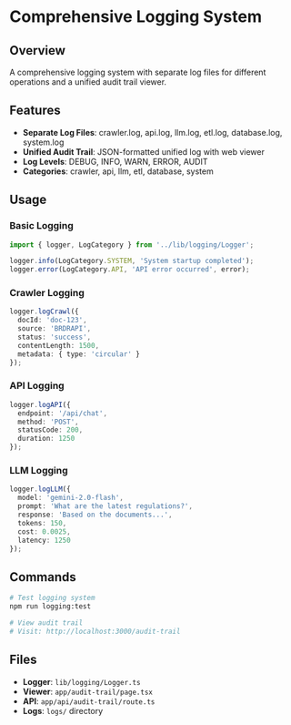 # Comprehensive Logging System

## Overview
A comprehensive logging system with separate log files for different operations and a unified audit trail viewer.

## Features
- **Separate Log Files**: crawler.log, api.log, llm.log, etl.log, database.log, system.log
- **Unified Audit Trail**: JSON-formatted unified log with web viewer
- **Log Levels**: DEBUG, INFO, WARN, ERROR, AUDIT
- **Categories**: crawler, api, llm, etl, database, system

## Usage

### Basic Logging
```typescript
import { logger, LogCategory } from '../lib/logging/Logger';

logger.info(LogCategory.SYSTEM, 'System startup completed');
logger.error(LogCategory.API, 'API error occurred', error);
```

### Crawler Logging
```typescript
logger.logCrawl({
  docId: 'doc-123',
  source: 'BRDRAPI',
  status: 'success',
  contentLength: 1500,
  metadata: { type: 'circular' }
});
```

### API Logging
```typescript
logger.logAPI({
  endpoint: '/api/chat',
  method: 'POST',
  statusCode: 200,
  duration: 1250
});
```

### LLM Logging
```typescript
logger.logLLM({
  model: 'gemini-2.0-flash',
  prompt: 'What are the latest regulations?',
  response: 'Based on the documents...',
  tokens: 150,
  cost: 0.0025,
  latency: 1250
});
```

## Commands
```bash
# Test logging system
npm run logging:test

# View audit trail
# Visit: http://localhost:3000/audit-trail
```

## Files
- **Logger**: `lib/logging/Logger.ts`
- **Viewer**: `app/audit-trail/page.tsx`
- **API**: `app/api/audit-trail/route.ts`
- **Logs**: `logs/` directory 